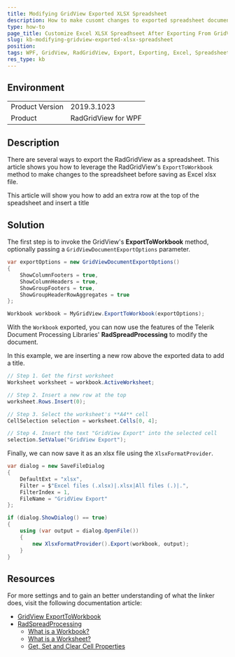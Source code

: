 ```yaml
---
title: Modifying GridView Exported XLSX Spreadsheet
description: How to make cusomt changes to exported spreadsheet document when exporting GridView to Excel xlsx.
type: how-to
page_title: Customize Excel XLSX Spreadhseet After Exporting From GridView
slug: kb-modifying-gridview-exported-xlsx-spreadsheet
position: 
tags: WPF, GridView, RadGridView, Export, Exporting, Excel, Spreadsheet, xlsx, Customizing
res_type: kb
---
```


## Environment

<table>
	<tr>
		<td>Product Version</td>
		<td>2019.3.1023</td>
	</tr>
	<tr>
		<td>Product</td>
		<td>RadGridView for WPF</td>
	</tr>
</table>


## Description

There are several ways to export the RadGridView as a spreadsheet. This article shows you how to leverage the RadGridView's `ExportToWorkbook` method to make changes to the spreadsheet before saving as Excel xlsx file.

This article will show you how to add an extra row at the top of the speadsheet and insert a title

## Solution

The first step is to invoke the GridView's **ExportToWorkbook** method, optionally passing a `GridViewDocumentExportOptions` parameter.

```csharp
var exportOptions = new GridViewDocumentExportOptions()
{
    ShowColumnFooters = true,
    ShowColumnHeaders = true,
    ShowGroupFooters = true,
    ShowGroupHeaderRowAggregates = true
};

Workbook workbook = MyGridView.ExportToWorkbook(exportOptions);
```

With the `Workbook` exported, you can now use the features of the Telerik Document Processing Libraries' **RadSpreadProcessing** to modify the document. 

In this example, we are inserting a new row above the exported data to add a title.

```csharp
// Step 1. Get the first worksheet
Worksheet worksheet = workbook.ActiveWorksheet;

// Step 2. Insert a new row at the top
worksheet.Rows.Insert(0);

// Step 3. Select the worksheet's **A4** cell
CellSelection selection = worksheet.Cells[0, 4];

// Step 4. Insert the text "GridView Export" into the selected cell
selection.SetValue("GridView Export");
```

Finally, we can now save it as an xlsx file using the `XlsxFormatProvider`.

```csharp
var dialog = new SaveFileDialog
{
    DefaultExt = "xlsx",
    Filter = $"Excel files (.xlsx)|.xlsx|All files (.)|.",
    FilterIndex = 1,
    FileName = "GridView Export"
};

if (dialog.ShowDialog() == true)
{
    using (var output = dialog.OpenFile())
    {
        new XlsxFormatProvider().Export(workbook, output);
    }
}
```

## Resources

For more settings and to gain an better understanding of what the  linker does, visit the following documentation article:

* [GridView ExportToWorkbook](https://docs.telerik.com/devtools/wpf/controls/radgridview/export/excel/export-workbook)
* [RadSpreadProcessing](https://docs.telerik.com/devtools/document-processing/libraries/radspreadprocessing/)
  * [What is a Workbook?](https://docs.telerik.com/devtools/document-processing/libraries/radspreadprocessing/working-with-workbooks/working-wtih-workbooks-what-is-workbook)
  * [What is a Worksheet?](https://docs.telerik.com/devtools/document-processing/libraries/radspreadprocessing/working-with-worksheets/what-is-worksheet)
  * [Get, Set and Clear Cell Properties](https://docs.telerik.com/devtools/document-processing/libraries/radspreadprocessing/working-with-cells/get-set-clear-properties)
